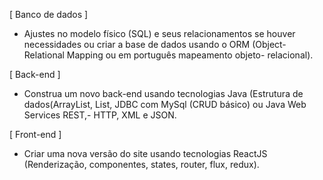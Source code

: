 [ Banco de dados  ]

- Ajustes no modelo físico (SQL) e seus relacionamentos se houver necessidades ou criar a base de dados usando o ORM (Object-Relational Mapping ou em português mapeamento objeto-   relacional).  

  

[ Back-end  ]

- Construa um novo back-end usando tecnologias Java (Estrutura de dados(ArrayList, List, JDBC com MySql (CRUD básico) ou Java Web Services REST,- HTTP,  XML e JSON. 

[ Front-end ]

 
- Criar uma nova versão do site usando tecnologias ReactJS (Renderização, componentes, states, router, flux, redux). 
